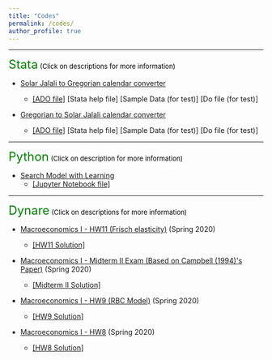 ```yaml
---
title: "Codes"
permalink: /codes/
author_profile: true
---
```


---
<font size="5" color="green">Stata</font>
<font size="2" color="black">(Click on descriptions for more information)</font>


- [Solar Jalali to Gregorian calendar converter](https://peymanshahidi.github.io/codes/jal2greg)
  - [[ADO file]](https://www.dropbox.com/s/ct3wpxx4357qrk4/jal2greg.ado?dl=0)
    [Stata help file]
    [Sample Data (for test)]
    [Do file (for test)]

- [Gregorian to Solar Jalali calendar converter](https://peymanshahidi.github.io/codes/greg2jal)
  - [[ADO file]](https://www.dropbox.com/s/1bjixzxoi3lo5ns/greg2jal.ado?dl=0)
    [Stata help file]
    [Sample Data (for test)]
    [Do file (for test)]

---
<font size="5" color="green">Python</font>
<font size="2" color="black">(Click on description for more information)</font>

- [Search Model with Learning](https://peymanshahidi.github.io/codes/searchwithlearning)
  - [[Jupyter Notebook file]](https://www.dropbox.com/s/lkkalblyygw2uus/Search_With_Learning.html?dl=0)

---
<font size="5" color="green">Dynare</font>
<font size="2" color="black">(Click on descriptions for more information)</font>

- [Macroeconomics I - HW11 (Frisch elasticity)](https://peymanshahidi.github.io/codes/dynare/macro_i_hw11) (Spring 2020)
  - [[HW11 Solution]](https://www.dropbox.com/s/i7k0zktywr1kmqf/pset11-solutions.pdf?dl=0)
    
- [Macroeconomics I - Midterm II Exam (Based on Campbell (1994)'s Paper)](https://peymanshahidi.github.io/codes/dynare/macro_i_midterm2) (Spring 2020)
  - [[Midterm II Solution]](https://www.dropbox.com/s/ynfc43gmueg188z/Macro%20I%20-%20Midterm%20II%20-%20Dynare%20Solution.pdf?dl=0)

- [Macroeconomics I - HW9  (RBC Model)](https://peymanshahidi.github.io/codes/dynare/macro_i_hw9) (Spring 2020)
  - [[HW9 Solution]](https://www.dropbox.com/s/zajyamvau4wrps2/pset9-solutions.pdf?dl=0)

- [Macroeconomics I - HW8](https://peymanshahidi.github.io/codes/dynare/macro_i_hw8) (Spring 2020)
  - [[HW8 Solution]](https://www.dropbox.com/s/4qulf1ihx90qv4a/pset8-solution.pdf?dl=0)
